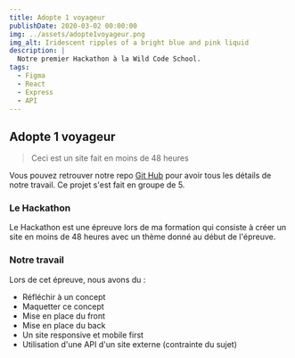 ```yaml
---
title: Adopte 1 voyageur
publishDate: 2020-03-02 00:00:00
img: ../assets/adopte1voyageur.png
img_alt: Iridescent ripples of a bright blue and pink liquid
description: |
  Notre premier Hackathon à la Wild Code School. 
tags:
  - Figma
  - React
  - Express
  - API
---
```


## Adopte 1 voyageur

> Ceci est un site fait en moins de 48 heures

Vous pouvez retrouver notre repo <a href="https://github.com/NPM-Run-Stars/2023_HACKATON_02">Git Hub</a> pour avoir tous les détails de notre travail. Ce projet s'est fait en groupe de 5.

### Le Hackathon

Le Hackathon est une épreuve lors de ma formation qui consiste à créer un site en moins de 48 heures avec un thème donné au début de l'épreuve.

### Notre travail 

Lors de cet épreuve, nous avons du :
- Réfléchir à un concept
- Maquetter ce concept
- Mise en place du front
- Mise en place du back
- Un site responsive et mobile first
- Utilisation d'une API d'un site externe (contrainte du sujet)
